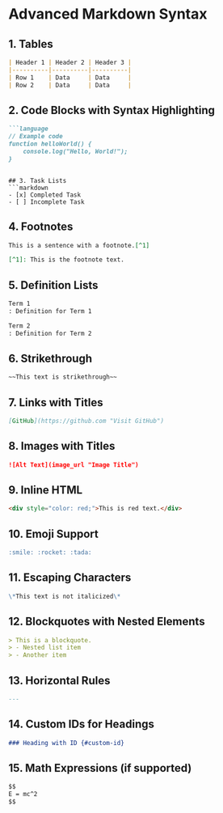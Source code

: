 # Advanced Markdown Syntax

## 1. Tables
```markdown
| Header 1 | Header 2 | Header 3 |
|----------|----------|----------|
| Row 1    | Data     | Data     |
| Row 2    | Data     | Data     |
```

## 2. Code Blocks with Syntax Highlighting
```markdown
```language
// Example code
function helloWorld() {
    console.log("Hello, World!");
}
```
```

## 3. Task Lists
```markdown
- [x] Completed Task
- [ ] Incomplete Task
```

## 4. Footnotes
```markdown
This is a sentence with a footnote.[^1]

[^1]: This is the footnote text.
```

## 5. Definition Lists
```markdown
Term 1
: Definition for Term 1

Term 2
: Definition for Term 2
```

## 6. Strikethrough
```markdown
~~This text is strikethrough~~
```

## 7. Links with Titles
```markdown
[GitHub](https://github.com "Visit GitHub")
```

## 8. Images with Titles
```markdown
![Alt Text](image_url "Image Title")
```

## 9. Inline HTML
```markdown
<div style="color: red;">This is red text.</div>
```

## 10. Emoji Support
```markdown
:smile: :rocket: :tada:
```

## 11. Escaping Characters
```markdown
\*This text is not italicized\*
```

## 12. Blockquotes with Nested Elements
```markdown
> This is a blockquote.
> - Nested list item
> - Another item
```

## 13. Horizontal Rules
```markdown
---
```

## 14. Custom IDs for Headings
```markdown
### Heading with ID {#custom-id}
```

## 15. Math Expressions (if supported)
```markdown
$$
E = mc^2
$$
```
